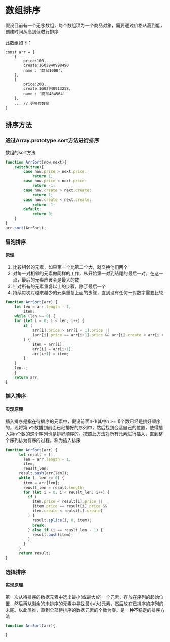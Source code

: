 # 数组排序

假设目前有一个无序数组，每个数组项为一个商品对象，需要通过价格从高到低，创建时间从高到低进行排序

此数组如下：

```javasript
const arr = [
    {
        price:100,
        create:1602940998490
        name : '商品1000'，
    },
    {
        price:200,
        create:1602940913258,
        name : '商品484564'
    },
    ... // 更多的数据
]
```
## 排序方法

### 通过Array.prototype.sort方法进行排序
数组的sort方法

```javascript
function ArrSort(now,next){
    switch(true){
        case now.price > next.price:
            return 1;
        case now.price < next.price:
            return -1;
        case now.create > next.create:
            return 1;
        case now.create < next.create:
            return -1;
        default:
            return 0;
    }
}
arr.sort(ArrSort);
```

### 冒泡排序

#### 原理
1. 比较相邻的元素，如果第一个比第二个大，就交换他们两个
2. 对每一对相邻的元素做同样的工作，从开始第一对到结尾的最后一对。在这一点，最后的元素应该会是最大的数
3. 针对所有的元素重复以上的步骤，除了最后一个
4. 持续每次对越来越少的元素重复上面的步骤，直到没有任何一对数字需要比较

```javascript
function ArrSort(arr) {
    let len = arr.length - 1,
        item;
    while (len >= 0) {
    for (let i = 0; i < len; i++) {
        if (
            arr[i].price > arr[i + 1].price ||
            (arr[i].price == arr[i+1].price && arr[i].create < arr[i + 1].create)
        ) {
            item = arr[i];
            arr[i] = arr[i+1];
            arr[i+1] = item;
        }
    }
    len--;
    }
    return arr;
}
```

### 插入排序

#### 实现原理

插入排序是指在待排序的元素中，假设前面n-1(其中n >= 1)个数已经是排好顺序的，现将第n个数插到前面已经排好的序列中，然后找到合适自己的位置，使得插入第n个数的这个序列也是排好顺序的。按照此方法对所有元素进行插入，直到整个序列排为有序的过程，称为插入排序

```javascript
function ArrSort(arr) {
      let result = [],
        len = arr.length - 1,
        item,
        reuslt_len;
      result.push(arr[len]);
      while (--len >= 0) {
        item = arr[len];
        reuslt_len = result.length;
        for (let i = 0; i < reuslt_len; i++) {
          if (
            item.price < result[i].price ||
            (item.price == result[i].price &&
            item.create < reulst[i].create)
          ) {
            result.splice(i, 0, item);
            break;
          } else if (i == reuslt_len - 1) {
            result.push(item);
          }
        }
      }
      return result;
}
```

### 选择排序

#### 实现原理

第一次从待排序的数据元素中选出最小(或最大)的一个元素，存放在序列的起始位置，然后再从剩余的未排序的元素中寻找最小(大)元素，然后放在已排序的序列的末尾。以此类推，直到全部待排序的数据元素的个数为零。是一种不稳定的排序方法

```javascript
function ArrSort(arr){

}
```